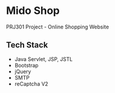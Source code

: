 # Mido Shop
PRJ301 Project - Online Shopping Website 
## Tech Stack
- Java Servlet, JSP, JSTL
- Bootstrap
- jQuery
- SMTP
- reCaptcha V2
